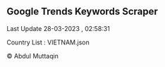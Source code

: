 

## Google Trends Keywords Scraper 
 
Last Update 28-03-2023 , 02:58:31

Country List :
VIETNAM.json



© Abdul Muttaqin 

